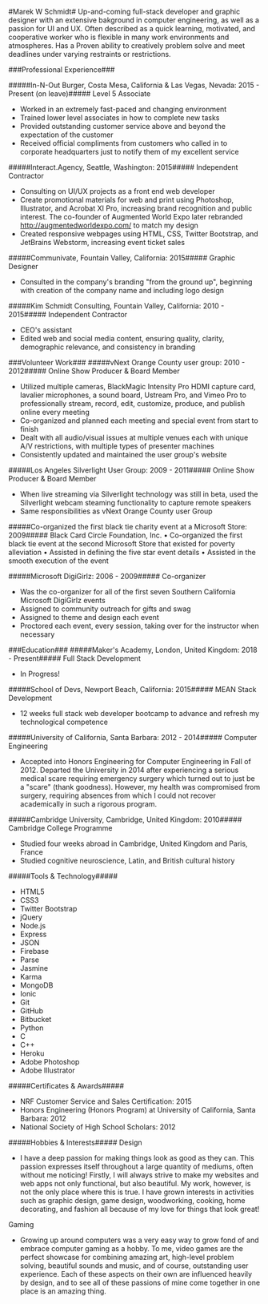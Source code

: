 #Marek W Schmidt#
Up-and-coming full-stack developer and graphic designer with an extensive bakground in computer engineering, as well as a passion for UI and UX. Often described as a quick learning, motivated, and cooperative worker who is flexible in many work environments and atmospheres. Has a Proven ability to creatively problem solve and meet deadlines under varying restraints or restrictions.

###Professional Experience###

#####In-N-Out Burger, Costa Mesa, California & Las Vegas, Nevada: 2015 - Present (on leave)#####
Level 5 Associate
* Worked in an extremely fast-paced and changing environment
* Trained lower level associates in how to complete new tasks
* Provided outstanding customer service above and beyond the expectation of the customer
* Received official compliments from customers who called in to corporate headquarters just to notify them of my excellent service

#####Interact.Agency, Seattle, Washington: 2015#####
Independent Contractor
* Consulting on UI/UX projects as a front end web developer
* Create promotional materials for web and print using Photoshop, Illustrator, and Acrobat XI Pro, increasing brand recognition and public interest. The co-founder of Augmented World Expo later rebranded http://augmentedworldexpo.com/ to match my design
* Created responsive webpages using HTML, CSS, Twitter Bootstrap, and JetBrains Webstorm, increasing event ticket sales

#####Communivate, Fountain Valley, California: 2015#####
Graphic Designer
* Consulted in the company's branding "from the ground up", beginning with creation of the company name and including logo design

#####Kim Schmidt Consulting, Fountain Valley, California: 2010 - 2015#####
Independent Contractor
* CEO's assistant
* Edited web and social media content, ensuring quality, clarity, demographic relevance, and consistency in branding

###Volunteer Work###
#####vNext Orange County user group: 2010 - 2012#####
Online Show Producer & Board Member
* Utilized multiple cameras, BlackMagic Intensity Pro HDMI capture card, lavalier microphones, a sound board, Ustream Pro, and Vimeo Pro to professionally stream, record, edit, customize, produce, and publish online every meeting
* Co-organized and planned each meeting and special event from start to finish
* Dealt with all audio/visual issues at multiple venues each with unique A/V restrictions, with multiple types of presenter machines
* Consistently updated and maintained the user group's website

#####Los Angeles Silverlight User Group: 2009 - 2011#####
Online Show Producer & Board Member
* When live streaming via Silverlight technology was still in beta, used the Silverlight webcam steaming functionality to capture remote speakers
* Same responsibilities as vNext Orange County user Group

#####Co-organized the first black tie charity event at a Microsoft Store: 2009#####
Black Card Circle Foundation, Inc.
•	Co-organized the first black tie event at the second Microsoft Store that existed for poverty alleviation
•	Assisted in defining the five star event details
•	Assisted in the smooth execution of the event

#####Microsoft DigiGirlz: 2006 - 2009#####
Co-organizer
* Was the co-organizer for all of the first seven Southern California Microsoft DigiGirlz events
*	Assigned to community outreach for gifts and swag
*	Assigned to theme and design each event
*	Proctored each event, every session, taking over for the instructor when necessary

###Education###
#####Maker's Academy, London, United Kingdom: 2018 - Present#####
Full Stack Development
* In Progress!

#####School of Devs, Newport Beach, California: 2015#####
MEAN Stack Development
* 12 weeks full stack web developer bootcamp to advance and refresh my technological competence

#####University of California, Santa Barbara: 2012 - 2014#####
Computer Engineering
* Accepted into Honors Engineering for Computer Engineering in Fall of 2012. Departed the University in 2014 after experiencing a serious medical scare requiring emergency surgery which turned out to just be a "scare" (thank goodness). However, my health was compromised from surgery, requiring absences from which I could not recover academically in such a rigorous program.

#####Cambridge University, Cambridge, United Kingdom: 2010#####
Cambridge College Programme
* Studied four weeks abroad in Cambridge, United Kingdom and Paris, France
* Studied cognitive neuroscience, Latin, and British cultural history

#####Tools & Technology#####
* HTML5
* CSS3
* Twitter Bootstrap
* jQuery
* Node.js
* Express
* JSON
* Firebase
* Parse
* Jasmine
* Karma
* MongoDB
* Ionic
* Git
* GitHub
* Bitbucket
* Python
* C
* C++
* Heroku
* Adobe Photoshop
* Adobe Illustrator

#####Certificates & Awards#####
* NRF Customer Service and Sales Certification: 2015
* Honors Engineering (Honors Program) at University of California, Santa Barbara: 2012
* National Society of High School Scholars: 2012

#####Hobbies & Interests#####
Design
* I have a deep passion for making things look as good as they can. This passion expresses itself throughout a large quantity of mediums, often without me noticing! Firstly, I will always strive to make my websites and web apps not only functional, but also beautiful. My work, however, is not the only place where this is true. I have grown interests in activities such as graphic design, game design, woodworking, cooking, home decorating, and fashion all because of my love for things that look great!

Gaming
* Growing up around computers was a very easy way to grow fond of and embrace computer gaming as a hobby. To me, video games are the perfect showcase for combining amazing art, high-level problem solving, beautiful sounds and music, and of course, outstanding user experience. Each of these aspects on their own are influenced heavily by design, and to see all of these passions of mine come together in one place is an amazing thing. 
